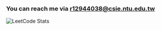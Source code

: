 <!--
**x90613/x90613** is a ✨ _special_ ✨ repository because its `README.md` (this file) appears on your GitHub profile.

Here are some ideas to get you started:

- 🔭 I’m currently working on ...
- 🌱 I’m currently learning ...
- 👯 I’m looking to collaborate on ...
- 🤔 I’m looking for help with ...
- 💬 Ask me about ...
- 📫 How to reach me: ...
- 😄 Pronouns: ...
- ⚡ Fun fact: ...
-->
### You can reach me via [r12944038@csie.ntu.edu.tw](mailto:r12944038@csie.ntu.edu.tw)
![LeetCode Stats](https://leetcard.jacoblin.cool/HarryLord?theme=dark&font=NTR&ext=heatmap)

